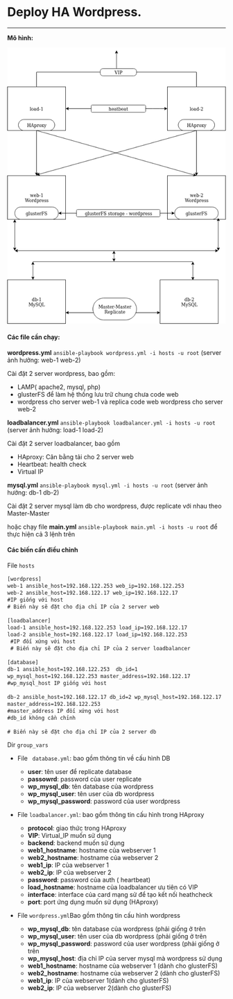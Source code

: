 # Deploy HA Wordpress.
****

**Mô hình:** 

![](https://raw.githubusercontent.com/bizflycloud/internship-0719/master/quanlm1999/ansible/HA_wordpress/HA_wordpress/group_vars/Untitled%20Diagram(2).png)

#### Các file cần chạy: 
**wordpress.yml** `ansible-playbook wordpress.yml -i hosts -u root` (server ảnh hưởng: web-1 web-2)

Cài đặt 2 server wordpress, bao gồm:
*  LAMP( apache2, mysql, php)
*  glusterFS để làm hệ thống lưu trữ  chung  chưa code web 
*  wordpress cho server web-1 và replica code web wordpress cho server web-2

**loadbalancer.yml** `ansible-playbook loadbalancer.yml -i hosts -u root` (server ảnh hưởng: load-1 load-2)

Cài đặt 2 server loadbalancer, bao gồm 
* HAproxy: Cân bằng tải cho 2 server web
* Heartbeat: health check 
* Virtual IP

**mysql.yml** `ansible-playbook mysql.yml -i hosts -u root` (server ảnh hưởng: db-1 db-2)

Cài đặt 2 server mysql làm db cho wordpress, được replicate với nhau theo Master-Master

hoặc chạy file **main.yml** `ansible-playbook main.yml -i hosts -u root` để thực hiện cả 3 lệnh trên


#### Các biến cấn điều chỉnh 
File `hosts`
```
[wordpress]
web-1 ansible_host=192.168.122.253 web_ip=192.168.122.253 
web-2 ansible_host=192.168.122.17 web_ip=192.168.122.17
#IP giống với host 
# Biến này sẽ đặt cho địa chỉ IP của 2 server web

[loadbalancer]
load-1 ansible_host=192.168.122.253 load_ip=192.168.122.17 
load-2 ansible_host=192.168.122.17 load_ip=192.168.122.253
 #IP đối xứng với host 
 # Biến này sẽ đặt cho địa chỉ IP của 2 server loadbalancer
 
[database]
db-1 ansible_host=192.168.122.253  db_id=1 wp_mysql_host=192.168.122.253 master_address=192.168.122.17
#wp_mysql_host IP giống với host 

db-2 ansible_host=192.168.122.17 db_id=2 wp_mysql_host=192.168.122.17 master_address=192.168.122.253 
#master_address IP đối xứng với host 
#db_id không cần chỉnh

# Biến này sẽ đặt cho địa chỉ IP của 2 server db
```


Dir `group_vars`
*   File ` database.yml`: bao gồm thông tin về cấu hình DB 
    *   **user**: tên user để replicate database
    *   **passowrd**: password của user replicate
    *   **wp_mysql_db**: tên database của wordpress
    *   **wp_mysql_user**: tên user của db wordpress
    *  **wp_mysql_password**: password của user wordpress   

*   File `loadbalancer.yml`: bao gồm thông tin cấu hình trong HAproxy
    *   **protocol**: giao thức trong HAproxy
    *   **VIP**: Virtual_IP muốn sử dụng
    *   **backend**: backend muốn sử dụng
    *   **web1_hostname**: hostname của webserver 1
    *   **web2_hostname**: hostname của webserver 2
    *   **web1_ip**: IP của webserver 1
    *   **web2_ip**: IP của webserver 2
    * **password**: password của auth ( heartbeat)
    * **load_hostname**: hostname của loadbalancer ưu tiên có VIP
    * **interface**: interface của card mạng sử để tạo  kết nối heathcheck
    * **port**: port ứng dụng muốn sử dụng (HAproxy)

* File `wordpress.yml`Bao gồm thông tin cấu hình wordpress 
    * **wp_mysql_db**: tên database của wordpress (phải giống ở trên 
    * **wp_mysql_user**: tên user của db wordpress (phải giống ở trên 
    * **wp_mysql_password**: password của user wordpress (phải giống ở trên 
    * **wp_mysql_host**: địa chỉ IP của server  mysql  mà wordpress sử dụng 
    * **web1_hostname**: hostname của webserver 1 (dành cho glusterFS)
    * **web2_hostname**: hostname của webserver 2 (dành cho glusterFS)
    * **web1_ip**: IP của webserver 1(dành cho glusterFS)
    * **web2_ip**: IP của webserver 2(dành cho glusterFS)

